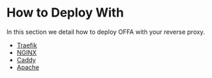 # How to Deploy With
In this section we detail how to deploy OFFA with your reverse proxy.

- [Traefik](traefik.md)
- [NGINX](nginx.md)
- [Caddy](caddy.md)
- [Apache](apache.md)

